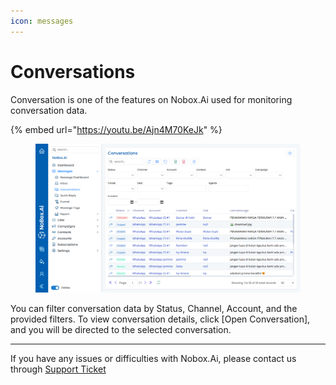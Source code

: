 ```yaml
---
icon: messages
---
```


# Conversations

Conversation is one of the features on Nobox.Ai used for monitoring conversation data.

{% embed url="https://youtu.be/Ajn4M70KeJk" %}

<figure><img src="../../.gitbook/assets/Conversations.png" alt=""><figcaption></figcaption></figure>

You can filter conversation data by Status, Channel, Account, and the provided filters. To view conversation details, click \[Open Conversation], and you will be directed to the selected conversation.

***

If you have any issues or difficulties with Nobox.Ai, please contact us through [Support Ticket](https://crm.nobox.ai/clients/tickets)
